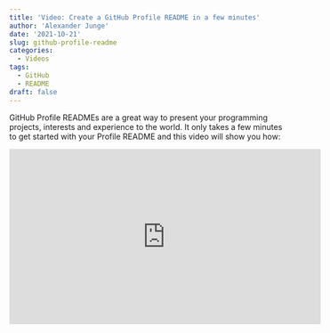 ```yaml
---
title: 'Video: Create a GitHub Profile README in a few minutes'
author: 'Alexander Junge'
date: '2021-10-21'
slug: github-profile-readme
categories:
  - Videos
tags:
  - GitHub
  - README
draft: false
---
```


GitHub Profile READMEs are a great way to present your programming projects, interests and experience to the world. It only takes a few minutes to get started with your Profile README and this video will show you how:

<iframe width="560" height="315" src="https://www.youtube-nocookie.com/embed/QvPhPNJT_Vc" title="YouTube video player" frameborder="0" allow="accelerometer; autoplay; clipboard-write; encrypted-media; gyroscope; picture-in-picture" allowfullscreen></iframe>